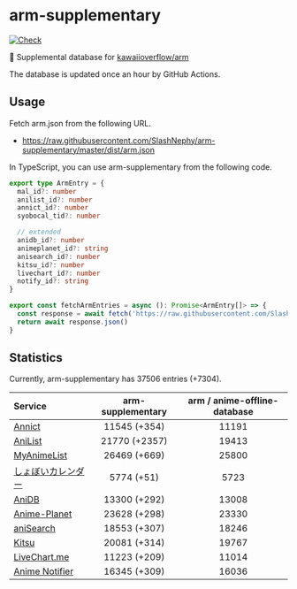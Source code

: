 # arm-supplementary

[![Check](https://github.com/SlashNephy/arm-supplementary/actions/workflows/check-node.yml/badge.svg)](https://github.com/SlashNephy/arm-supplementary/actions/workflows/check-node.yml)

💊 Supplemental database for [kawaiioverflow/arm](https://github.com/kawaiioverflow/arm)

The database is updated once an hour by GitHub Actions.

## Usage

Fetch arm.json from the following URL.

- https://raw.githubusercontent.com/SlashNephy/arm-supplementary/master/dist/arm.json

In TypeScript, you can use arm-supplementary from the following code.

```TypeScript
export type ArmEntry = {
  mal_id?: number
  anilist_id?: number
  annict_id?: number
  syobocal_tid?: number

  // extended
  anidb_id?: number
  animeplanet_id?: string
  anisearch_id?: number
  kitsu_id?: number
  livechart_id?: number
  notify_id?: string
}

export const fetchArmEntries = async (): Promise<ArmEntry[]> => {
  const response = await fetch('https://raw.githubusercontent.com/SlashNephy/arm-supplementary/master/dist/arm.json')
  return await response.json()
}
```

## Statistics

Currently, arm-supplementary has 37506 entries (+7304).

| Service                                     | arm-supplementary | arm / anime-offline-database |
| :------------------------------------------ | :---------------: | :--------------------------: |
| [Annict](https://annict.com)                |   11545 (+354)    |            11191             |
| [AniList](https://anilist.co)               |   21770 (+2357)   |            19413             |
| [MyAnimeList](https://myanimelist.net)      |   26469 (+669)    |            25800             |
| [しょぼいカレンダー](https://cal.syoboi.jp) |    5774 (+51)     |             5723             |
| [AniDB](https://anidb.net)                  |   13300 (+292)    |            13008             |
| [Anime-Planet](https://anime-planet.com)    |   23628 (+298)    |            23330             |
| [aniSearch](https://anisearch.com)          |   18553 (+307)    |            18246             |
| [Kitsu](https://kitsu.io)                   |   20081 (+314)    |            19767             |
| [LiveChart.me](https://livechart.me)        |   11223 (+209)    |            11014             |
| [Anime Notifier](https://notify.moe)        |   16345 (+309)    |            16036             |

